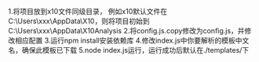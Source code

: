 1.将项目放到x10文件同级目录，
	例如x10默认文件在C:\Users\xxx\AppData\X10，则将项目初始到
	C:\Users\xxx\AppData\X10Analysis
2.将config.js.copy修改为config.js，并修改相应配置
3.运行npm install安装依赖库
4.修改index.js中你要解析的模板中文名，确保此模板已下载
5.node index.js运行，运行成功后默认在./templates/下
